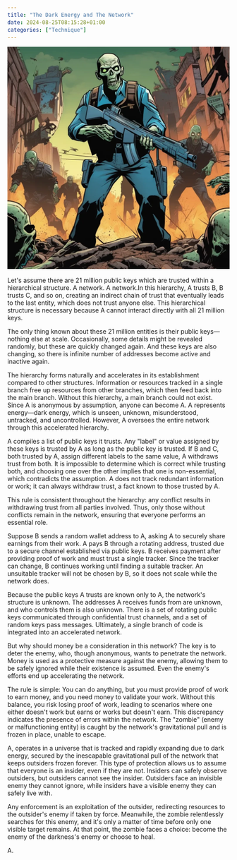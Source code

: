 ```yaml
---
title: "The Dark Energy and The Network"
date: 2024-08-25T08:15:28+01:00
categories: ["Technique"]
---
```

![The Dark Energy](dark-energy.webp)

Let's assume there are 21 million public keys which are trusted within a hierarchical structure. A network. A network.In this hierarchy, A trusts B, B trusts C, and so on, creating an indirect chain of trust that eventually leads to the last entity, which does not trust anyone else. This hierarchical structure is necessary because A cannot interact directly with all 21 million keys.

The only thing known about these 21 million entities is their public keys—nothing else at scale. Occasionally, some details might be revealed randomly, but these are quickly changed again. And these keys are also changing, so there is infinite number of addresses become active and inactive again.

The hierarchy forms naturally and accelerates in its establishment compared to other structures. Information or resources tracked in a single branch free up resources from other branches, which then feed back into the main branch. Without this hierarchy, a main branch could not exist. Since A is anonymous by assumption, anyone can become A. A represents energy—dark energy, which is unseen, unknown, misunderstood, untracked, and uncontrolled. However, A oversees the entire network through this accelerated hierarchy.

A compiles a list of public keys it trusts. Any "label" or value assigned by these keys is trusted by A as long as the public key is trusted. If B and C, both trusted by A, assign different labels to the same value, A withdraws trust from both. It is impossible to determine which is correct while trusting both, and choosing one over the other implies that one is non-essential, which contradicts the assumption. A does not track redundant information or work; it can always withdraw trust, a fact known to those trusted by A.

This rule is consistent throughout the hierarchy: any conflict results in withdrawing trust from all parties involved. Thus, only those without conflicts remain in the network, ensuring that everyone performs an essential role.

Suppose B sends a random wallet address to A, asking A to securely share earnings from their work. A pays B through a rotating address, trusted due to a secure channel established via public keys. B receives payment after providing proof of work and must trust a single tracker. Since the tracker can change, B continues working until finding a suitable tracker. An unsuitable tracker will not be chosen by B, so it does not scale while the network does.

Because the public keys A trusts are known only to A, the network's structure is unknown. The addresses A receives funds from are unknown, and who controls them is also unknown. There is a set of rotating public keys communicated through confidential trust channels, and a set of random keys pass messages. Ultimately, a single branch of code is integrated into an accelerated network.

But why should money be a consideration in this network? The key is to deter the enemy, who, though anonymous, wants to penetrate the network. Money is used as a protective measure against the enemy, allowing them to be safely ignored while their existence is assumed. Even the enemy's efforts end up accelerating the network.

The rule is simple: You can do anything, but you must provide proof of work to earn money, and you need money to validate your work. Without this balance, you risk losing proof of work, leading to scenarios where one either doesn't work but earns or works but doesn't earn. This discrepancy indicates the presence of errors within the network. The "zombie" (enemy or malfunctioning entity) is caught by the network's gravitational pull and is frozen in place, unable to escape.

A, operates in a universe that is tracked and rapidly expanding due to dark energy, secured by the inescapable gravitational pull of the network that keeps outsiders frozen forever. This type of protection allows us to assume that everyone is an insider, even if they are not. Insiders can safely observe outsiders, but outsiders cannot see the insider. Outsiders face an invisible enemy they cannot ignore, while insiders have a visible enemy they can safely live with.

Any enforcement is an exploitation of the outsider, redirecting resources to the outsider's enemy if taken by force. Meanwhile, the zombie relentlessly searches for this enemy, and it's only a matter of time before only one visible target remains. At that point, the zombie faces a choice: become the enemy of the darkness's enemy or choose to heal.

A.
